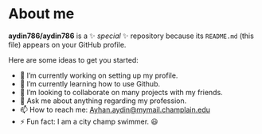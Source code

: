 # About me


**aydin786/aydin786** is a ✨ _special_ ✨ repository because its `README.md` (this file) appears on your GitHub profile.

Here are some ideas to get you started:

- 🔭 I’m currently working on setting up my profile.
- 🌱 I’m currently learning how to use Github.
- 👯 I’m looking to collaborate on many projects with my friends.
- 💬 Ask me about anything regarding my profession.
- 📫 How to reach me: Ayhan.aydin@mymail.champlain.edu
- ⚡ Fun fact: I am a city champ swimmer. 😃

